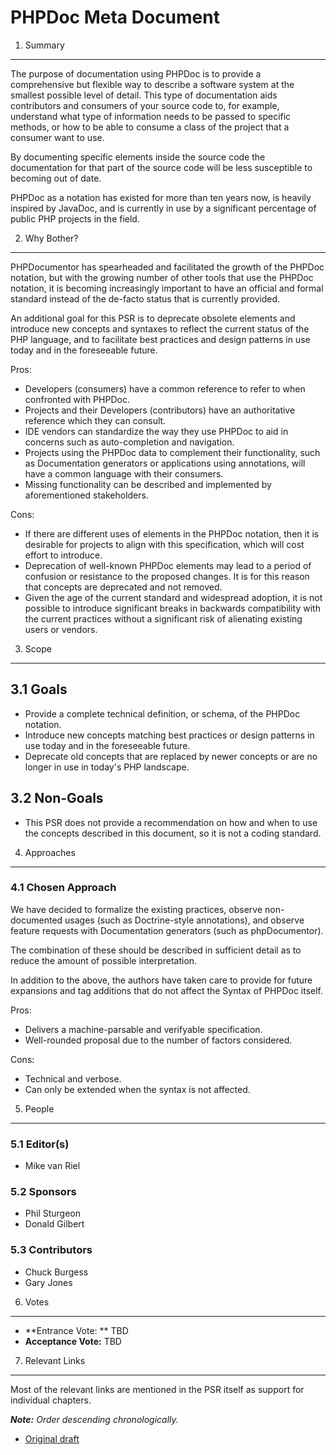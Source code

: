 PHPDoc Meta Document
====================

1. Summary
----------

The purpose of documentation using PHPDoc is to provide a comprehensive but flexible way to describe a software system
at the smallest possible level of detail. This type of documentation aids contributors and consumers of your source
code to, for example, understand what type of information needs to be passed to specific methods, or how to be able to
consume a class of the project that a consumer want to use.

By documenting specific elements inside the source code the documentation for that part of the source code will be less
susceptible to becoming out of date.

PHPDoc as a notation has existed for more than ten years now, is heavily inspired by JavaDoc, and is currently in use by a
significant percentage of public PHP projects in the field.

2. Why Bother?
--------------

PHPDocumentor has spearheaded and facilitated the growth of the PHPDoc notation, but with the growing number of other
tools that use the PHPDoc notation, it is becoming increasingly important to have an official and formal standard
instead of the de-facto status that is currently provided.

An additional goal for this PSR is to deprecate obsolete elements and introduce new concepts and syntaxes to reflect the
current status of the PHP language, and to facilitate best practices and design patterns in use today and in the
foreseeable future.

Pros:

* Developers (consumers) have a common reference to refer to when confronted with PHPDoc.
* Projects and their Developers (contributors) have an authoritative reference which they can consult.
* IDE vendors can standardize the way they use PHPDoc to aid in concerns such as auto-completion and navigation.
* Projects using the PHPDoc data to complement their functionality, such as Documentation generators or applications
  using annotations, will have a common language with their consumers.
* Missing functionality can be described and implemented by aforementioned stakeholders.

Cons:

* If there are different uses of elements in the PHPDoc notation, then it is desirable for projects to align with this
  specification, which will cost effort to introduce.
* Deprecation of well-known PHPDoc elements may lead to a period of confusion or resistance to the proposed changes. It
  is for this reason that concepts are deprecated and not removed.
* Given the age of the current standard and widespread adoption, it is not possible to introduce significant breaks in
  backwards compatibility with the current practices without a significant risk of alienating existing users or vendors.

3. Scope
--------

## 3.1 Goals

* Provide a complete technical definition, or schema, of the PHPDoc notation.
* Introduce new concepts matching best practices or design patterns in use today and in the foreseeable future.
* Deprecate old concepts that are replaced by newer concepts or are no longer in use in today's PHP landscape.

## 3.2 Non-Goals

* This PSR does not provide a recommendation on how and when to use the concepts described in this document,
  so it is not a coding standard.

4. Approaches
-------------

### 4.1 Chosen Approach

We have decided to formalize the existing practices, observe non-documented usages (such as Doctrine-style
annotations), and observe feature requests with Documentation generators (such as phpDocumentor).

The combination of these should be described in sufficient detail as to reduce the amount of possible interpretation.

In addition to the above, the authors have taken care to provide for future expansions and tag additions that do not
affect the Syntax of PHPDoc itself.

Pros:

* Delivers a machine-parsable and verifyable specification.
* Well-rounded proposal due to the number of factors considered.

Cons:

* Technical and verbose.
* Can only be extended when the syntax is not affected.

5. People
---------

### 5.1 Editor(s)

* Mike van Riel

### 5.2 Sponsors

* Phil Sturgeon
* Donald Gilbert

### 5.3 Contributors

* Chuck Burgess
* Gary Jones

6. Votes
--------

* **Entrance Vote: ** TBD
* **Acceptance Vote:** TBD

7. Relevant Links
-----------------

Most of the relevant links are mentioned in the PSR itself as support for individual chapters.

_**Note:** Order descending chronologically._

* [Original draft](https://github.com/phpDocumentor/phpDocumentor2/commit/0dbdbfa318d197279b414e5c0d1ffb142b31a528#docs/PSR.md)
